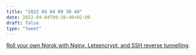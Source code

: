 ```yaml
---
title: "2022 04 04 09 30 40"
date: 2022-04-04T09:30:40+02:00
draft: false
type: "tweet"
---
```

[Roll your own Ngrok with Nginx, Letsencrypt, and SSH reverse tunnelling](https://jerrington.me/posts/2019-01-29-self-hosted-ngrok.html).
